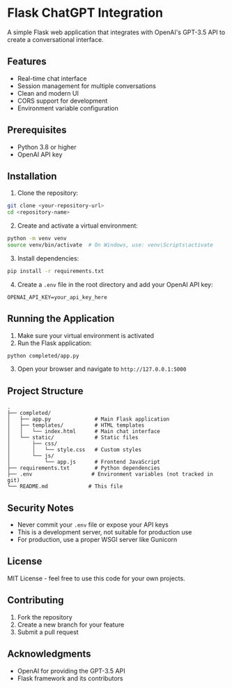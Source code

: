 # Flask ChatGPT Integration

A simple Flask web application that integrates with OpenAI's GPT-3.5 API to create a conversational interface.

## Features

- Real-time chat interface
- Session management for multiple conversations
- Clean and modern UI
- CORS support for development
- Environment variable configuration

## Prerequisites

- Python 3.8 or higher
- OpenAI API key

## Installation

1. Clone the repository:
```bash
git clone <your-repository-url>
cd <repository-name>
```

2. Create and activate a virtual environment:
```bash
python -m venv venv
source venv/bin/activate  # On Windows, use: venv\Scripts\activate
```

3. Install dependencies:
```bash
pip install -r requirements.txt
```

4. Create a `.env` file in the root directory and add your OpenAI API key:
```
OPENAI_API_KEY=your_api_key_here
```

## Running the Application

1. Make sure your virtual environment is activated
2. Run the Flask application:
```bash
python completed/app.py
```
3. Open your browser and navigate to `http://127.0.0.1:5000`

## Project Structure

```
.
├── completed/
│   ├── app.py              # Main Flask application
│   ├── templates/          # HTML templates
│   │   └── index.html      # Main chat interface
│   └── static/             # Static files
│       ├── css/
│       │   └── style.css   # Custom styles
│       └── js/
│           └── app.js      # Frontend JavaScript
├── requirements.txt        # Python dependencies
├── .env                   # Environment variables (not tracked in git)
└── README.md             # This file
```

## Security Notes

- Never commit your `.env` file or expose your API keys
- This is a development server, not suitable for production use
- For production, use a proper WSGI server like Gunicorn

## License

MIT License - feel free to use this code for your own projects.

## Contributing

1. Fork the repository
2. Create a new branch for your feature
3. Submit a pull request

## Acknowledgments

- OpenAI for providing the GPT-3.5 API
- Flask framework and its contributors 